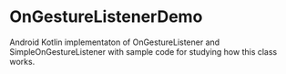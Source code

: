# OnGestureListenerDemo
Android Kotlin implementaton of OnGestureListener and SimpleOnGestureListener with sample code for studying how this class works.
